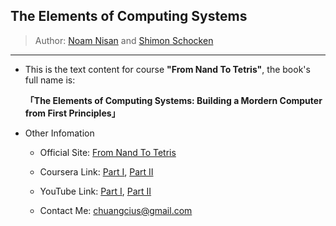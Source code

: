 ## The Elements of Computing Systems

> Author:  [Noam Nisan](https://www.cse.huji.ac.il/~noam/) and [Shimon Schocken](https://www.shimonschocken.com/)

-----

* This is the text content for course **"From Nand To Tetris"**, the book's full name is:

  **「The Elements of Computing Systems: Building a Mordern Computer from First Principles」**

* Other Infomation

  * Official Site: [From Nand To Tetris](https://www.nand2tetris.org/)

  * Coursera Link: [Part I](https://www.coursera.org/learn/build-a-computer), [Part II](https://www.coursera.org/learn/nand2tetris2)

  * YouTube Link: [Part I](https://www.youtube.com/playlist?list=PLrDd_kMiAuNmSb-CKWQqq9oBFN_KNMTaI), [Part II](https://www.youtube.com/playlist?list=PLrDd_kMiAuNmllp9vuPqCuttC1XL9VyVh)

  * Contact Me: chuangcius@gmail.com
